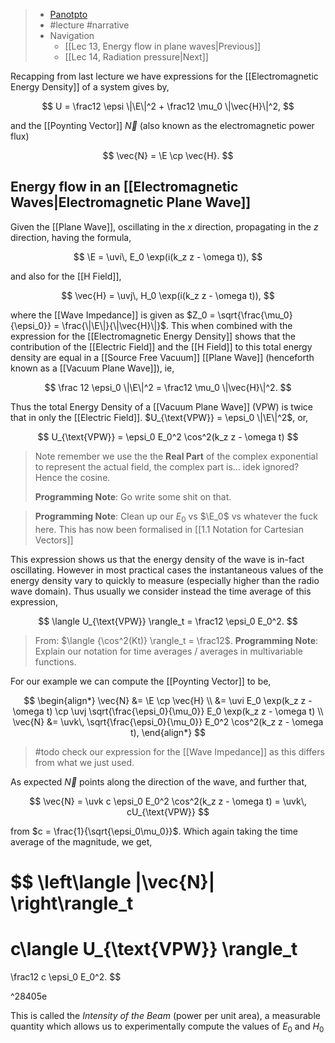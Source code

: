 > - [Panotpto](https://uniofbath.cloud.panopto.eu/Panopto/Pages/Viewer.aspx?id=5ce37f94-1c9f-496e-a1d8-acdd01445f65)
> - #lecture #narrative
> - Navigation
> 	- [[Lec 13, Energy flow in plane waves|Previous]]
> 	- [[Lec 14, Radiation pressure|Next]]

Recapping from last lecture we have expressions for the [[Electromagnetic Energy Density]] of a system gives by,

$$
U = \frac12 \epsi \|\E\|^2 + \frac12 \mu_0 \|\vec{H}\|^2,
$$

and the [[Poynting Vector]] $\vec{N}$ (also known as the electromagnetic power flux)

$$
\vec{N} = \E \cp \vec{H}.
$$

## Energy flow in an [[Electromagnetic Waves|Electromagnetic Plane Wave]]

Given the [[Plane Wave]], oscillating in the $x$ direction, propagating in the $z$ direction, having the formula,

$$
\E = \uvi\, E_0 \exp(i(k_z z - \omega t)),
$$


and also for the [[H Field]],

$$
\vec{H} = \uvj\, H_0 \exp(i(k_z z - \omega t)),
$$

where the [[Wave Impedance]] is given as $Z_0 = \sqrt{\frac{\mu_0}{\epsi_0}} = \frac{\|\E\|}{\|\vec{H}\|}$. This when combined with the expression for the [[Electromagnetic Energy Density]] shows that the contribution of the [[Electric Field]] and the [[H Field]] to this total energy density are equal in a [[Source Free Vacuum]] [[Plane Wave]] (henceforth known as a [[Vacuum Plane Wave]]), ie,

$$
\frac 12 \epsi_0 \|\E\|^2 = \frac12 \mu_0 \|\vec{H}\|^2.
$$

Thus the total Energy Density of a [[Vacuum Plane Wave]] (VPW) is twice that in only the [[Electric Field]]. $U_{\text{VPW}} = \epsi_0 \|\E\|^2$, or,

$$
U_{\text{VPW}} = \epsi_0 E_0^2 \cos^2(k_z z - \omega t)
$$

> Note remember we use the the **Real Part** of the complex exponential to represent the actual field, the complex part is... idek ignored? Hence the cosine.
>
> **Programming Note**: Go write some shit on that.

> **Programming Note**: Clean up our $E_0$ vs $\E_0$ vs whatever the fuck here. This has now been formalised in [[1.1 Notation for Cartesian Vectors]]

This expression shows us that the energy density of the wave is in-fact oscillating. However in most practical cases the instantaneous values of the energy density vary to quickly to measure (especially higher than the radio wave domain). Thus usually we consider instead the time average of this expression,

$$
\langle U_{\text{VPW}} \rangle_t = \frac12 \epsi_0 E_0^2.
$$

> From: $\langle {\cos^2(Kt)} \rangle_t = \frac12$.
> **Programming Note**: Explain our notation for time averages / averages in multivariable functions.

For our example we can compute the [[Poynting Vector]] to be,

$$
\begin{align*}
\vec{N}
&= \E \cp \vec{H} \\
&=
\uvi E_0 \exp(k_z z - \omega t)
\cp
\uvj \sqrt{\frac{\epsi_0}{\mu_0}} E_0 \exp(k_z z - \omega t) \\
\vec{N} &= \uvk\, \sqrt{\frac{\epsi_0}{\mu_0}} E_0^2 \cos^2(k_z z - \omega t),
\end{align*}
$$

> #todo check our expression for the [[Wave Impedance]] as this differs from what we just used.

As expected $\vec{N}$ points along the direction of the wave, and further that,

$$
\vec{N} = \uvk c \epsi_0 E_0^2 \cos^2(k_z z - \omega t) = \uvk\, cU_{\text{VPW}}
$$

from $c = \frac{1}{\sqrt{\epsi_0\mu_0}}$. Which again taking the time average of the magnitude, we get,

$$
\left\langle \|\vec{N}\| \right\rangle_t
=
c\langle U_{\text{VPW}} \rangle_t
=
\frac12 c \epsi_0 E_0^2.
$$

^28405e

This is called the *Intensity of the Beam* (power per unit area), a measurable quantity which allows us to experimentally compute the values of $E_0$ and $H_0$